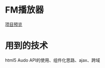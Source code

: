 # FM播放器
[项目预览](https://avicii0312.github.io/myFM/index.html)
# 用到的技术
html5 Audo API的使用、组件化思路、ajax、跨域
